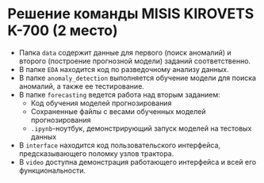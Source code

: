 # Решение команды MISIS KIROVETS K-700 (2 место)

- Папка `data` содержит данные для первого (поиск аномалий) и второго (построение прогнозной модели) заданий соответственно.
- В папке `EDA` находится код по разведочному анализу данных.
- В папке `anomaly_detection` выполняется обучение модели для поиска аномалий, а также ее тестирование.
- В папке `forecasting` ведется работа над вторым заданием:
    - Код обучения моделей прогнозирования
    - Сохраненные файлы с весами обученных моделей прогнозирования
    - `.ipynb`-ноутбук, демонстрирующий запуск моделей на тестовых данных
- В `interface` находится код пользовательского интерфейса, предсказывающего поломку узлов трактора.
- В `video` доступна демонстрация работающего интерфейса и всей его функциональности.
